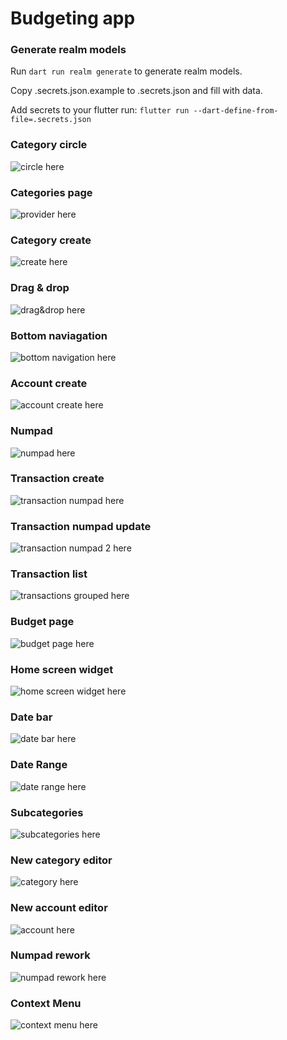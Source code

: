 # Budgeting app

### Generate realm models

Run `dart run realm generate` to generate realm models.

Copy .secrets.json.example to .secrets.json and fill with data. 

Add secrets to your flutter run: `flutter run --dart-define-from-file=.secrets.json`

### Category circle
![circle here](res/category_circle.gif)

### Categories page
![provider here](res/category_provider.gif)

### Category create
![create here](res/category_create.gif)

### Drag & drop
![drag&drop here](res/category_drag&drop.gif)

### Bottom naviagation
![bottom navigation here](res/bottom_navigation.png)

### Account create
![account create here](res/account_create.gif)

### Numpad
![numpad here](res/numpad.gif)

### Transaction create
![transaction numpad here](res/transaction_num_pad.png)

### Transaction numpad update
![transaction numpad 2 here](res/transaction_num_pad2.gif)

### Transaction list
![transactions grouped here](res/transactions_grouped.png)

### Budget page
![budget page here](res/budget_page.png)

### Home screen widget
![home screen widget here](res/home_screen_widget.gif)

### Date bar
![date bar here](res/date_bar.gif)

### Date Range
![date range here](res/date_range.gif)

### Subcategories
![subcategories here](res/subcategories.gif)

### New category editor
![category here](res/new_category_editor.png)

### New account editor
![account here](res/account_editor.png)

### Numpad rework
![numpad rework here](res/numpad_rework.jpg)

### Context Menu
![context menu here](res/context_menu.png)